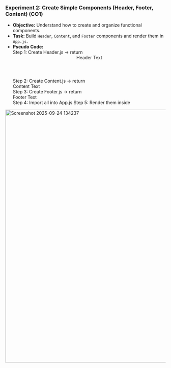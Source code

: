 ### **Experiment 2: Create Simple Components (Header, Footer, Content)** (CO1)  
- **Objective:** Understand how to create and organize functional components.  
- **Task:** Build `Header`, `Content`, and `Footer` components and render them in `App.js`.  
- **Pseudo Code:**  
Step 1: Create Header.js → return <header>Header Text</header>
Step 2: Create Content.js → return <main>Content Text</main>
Step 3: Create Footer.js → return <footer>Footer Text</footer>
Step 4: Import all into App.js
Step 5: Render them inside <div>

<img width="950" height="793" alt="Screenshot 2025-09-24 134237" src="https://github.com/user-attachments/assets/2459e327-79ce-45c8-a38b-2777f5bbcee8" />

